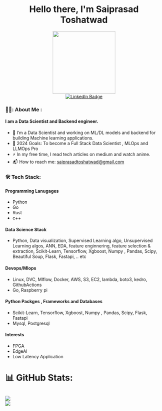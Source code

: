 <p>
  <h1 align="center"><b>Hello there, I'm Saiprasad Toshatwad </b></h1>
</p>

<div id="header" align="center">
  <img src="https://media0.giphy.com/media/M9gbBd9nbDrOTu1Mqx/giphy.gif?cid=790b7611021c6f00b63ed67cb3038f7ef33aff0ad0464ca1&rid=giphy.gif&ct=s" width="200"/>
</div>

<div id="badges" align="center">
  <a href="https://www.linkedin.com/in/saiprasad-toshatwad-a75449206/">
    <img src="https://img.shields.io/badge/LinkedIn-blue?style=for-the-badge&logo=linkedin&logoColor=white" alt="LinkedIn Badge"/>
  </a>
</div>

### 👨‍💻: About Me :
#### I am a Data Scientist and Backend engineer.

- :telescope: I’m a Data Scientist and working on ML/DL models and backend for building Machine learning  applications.
- 🥅 2024 Goals: To become a Full Stack Data Scientist , MLOps and LLMOps Pro
- :zap: In my free time, I read tech articles on medium and watch anime.
- 📬 How to reach me: saiprasadtoshatwad@gmail.com

### :hammer_and_wrench: Tech Stack:

#### Programming Lanugages
- Python
- Go
- Rust
- c++

#### Data Science Stack
- Python, Data visualization, Supervised Learning algo, Unsupervised Learning algos, ANN, EDA, feature enginnering, feature selection & extraction,
Scikit-Learn, Tensorflow, Xgboost, Numpy , Pandas, Scipy, Beautiful Soup, Flask, Fastapi, .. etc

#### Devops/Mlops
- Linux, DVC, Mlflow, Docker, AWS, S3, EC2, lambda, boto3, kedro, GithubActions
- Go, Raspberry pi

#### Python Packges , Frameworks and Databases
- Scikit-Learn, Tensorflow, Xgboost, Numpy , Pandas, Scipy, Flask, Fastapi
- Mysql, Postgresql

#### Interests
- FPGA
- EdgeAI
- Low Latency Application


# 📊 GitHub Stats:
![](https://github-readme-streak-stats.herokuapp.com/?user=dev-hack95&theme=vue-dark&hide_border=false)<br/>
![](https://github-readme-stats.vercel.app/api/top-langs/?username=dev-hack95&theme=vue-dark&hide_border=false&include_all_commits=false&count_private=false&layout=compact)
---

